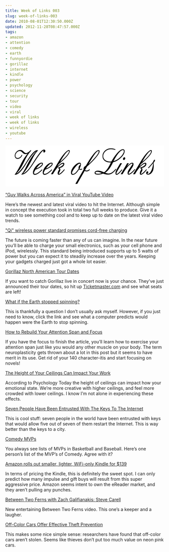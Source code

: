 ```yaml
---
title: Week of Links 003
slug: week-of-links-003
date: 2010-08-01T12:30:50.000Z
updated: 2012-11-28T08:47:57.000Z
tags:
- amazon
- attention
- comedy
- earth
- funnyordie
- gorillaz
- internet
- kindle
- power
- psychology
- science
- security
- tour
- video
- viral
- week of links
- week of links
- wireless
- youtube
---
```


<img class="aligncenter size-full wp-image-593" title="Week of Links" src="/images/posts/2010/07/weekOfLinks.png" alt="" width="640" height="130" />
<!--more-->

<a href="http://mashable.com/2010/07/26/guy-walks-across-america-youtube/">“Guy Walks Across America” in Viral YouTube Video</a>

Here’s the newest and latest viral video to hit the Internet.  Although simple in concept the execution took in total two full weeks to produce.  Give it a watch to see something cool and to keep up to date on the latest viral video trends.

<a href="http://arstechnica.com/gadgets/news/2010/07/qi-wireless-power-standard-promises-cord-free-charging.ars">"Qi" wireless power standard promises cord-free charging</a>

The future is coming faster than any of us can imagine.  In the near future you’ll be able to charge your small electronics, such as your cell phone and iPod, wirelessly.  This standard being introduced supports up to 5 watts of power but you can expect it to steadily increase over the years.  Keeping your gadgets charged just got a whole lot easier.

<a href="http://pitchfork.com/news/39562-gorillaz-north-american-tour-dates/">Gorillaz North American Tour Dates</a>

If you want to catch Gorillaz live in concert now is your chance.  They’ve just announced their tour dates, so hit up <a href="http://Ticketmaster.com">Ticketmaster.com</a> and see what seats are left!

<a href="http://kottke.org/10/07/what-if-the-earth-stopped-spinning">What if the Earth stopped spinning?</a>

This is thankfully a question I don’t usually ask myself.  However, if you just need to know, click the link and see what a computer predicts would happen were the Earth to stop spinning.

<a href="http://lifehacker.com/5596964/how-to-rebuild-your-attention-span-and-focus">How to Rebuild Your Attention Span and Focus</a>

If you have the focus to finish the article, you’ll learn how to exercise your attention span just like you would any other muscle on your body.  The term neuroplasticity gets thrown about a lot in this post but it seems to have merit in its use.  Get rid of your 140 character-itis and start focusing on novels!

<a href="http://lifehacker.com/5597790/the-height-of-your-ceilings-has-a-big-impact-on-your-work">The Height of Your Ceilings Can Impact Your Work</a>

According to Psychology Today the height of ceilings can impact how your emotional state.  We’re more creative with higher ceilings, and feel more crowded with lower ceilings.  I know I’m not alone in experiencing these effects.

<a href="http://gizmodo.com/5597964/seven-people-have-been-entrusted-with-the-keys-to-the-internet">Seven People Have Been Entrusted With The Keys To The Internet</a>

This is cool stuff: seven people in the world have been entrusted with keys that would allow five out of seven of them restart the Internet.  This is way better than the keys to a city.

<a href="http://kottke.org/10/07/comedy-mvps">Comedy MVPs</a>

You always see lists of MVPs in Basketball and Baseball.  Here’s one person’s list of the MVP’s of Comedy.  Agree with it?

<a href="http://arstechnica.com/gadgets/news/2010/07/amazon-rolls-out-smaller-lighter-wifi-only-kindle-for-139.ars">Amazon rolls out smaller, lighter, WiFi-only Kindle for $139</a>

In terms of pricing the Kindle, this is definitely the sweet spot.  I can only predict how many impulse and gift buys will result from this super aggressive price.  Amazon seems intent to own the eReader market, and they aren’t pulling any punches.

<a href="http://www.funnyordie.com/videos/ed36fa1ab6/between-two-ferns-with-zach-galifianakis-steve-carell">Between Two Ferns with Zach Galifianakis: Steve Carell</a>

New entertaining Between Two Ferns video.  This one’s a keeper and a laugher.

<a href="http://lifehacker.com/5599584/off+color-cars-offer-effective-theft-prevention">Off-Color Cars Offer Effective Theft Prevention</a>

This makes some nice simple sense: researchers have found that off-color cars aren’t stolen.  Seems like thieves don’t put too much value on neon pink cars.
